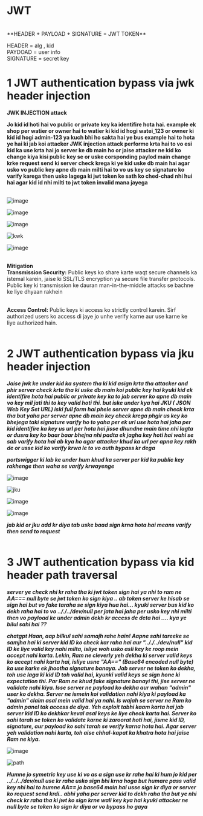 # JWT 

<br/>
**HEADER + PAYLOAD + SIGNATURE = JWT TOKEN**<br/>

HEADER =  alg , kid <br/>
PAYDOAD  =  user info <br/>
SIGNATURE = secret key <br/>

# 1 JWT authentication bypass via jwk header injection
**JWK INJECTION attack**<br/>

**Jo kid id hoti hai vo public or private key ka identifire hota hai. example ek shop per watier or owner hai to watier ki kid id hogi watei_123 or owner ki kid id hogi admin-123 ya kuch bhi ho sakta hai ye bus example hai to hota ye hai ki jab koi attacker JWK injection attack performe krta hai to vo esi kid ka use krta hai jo server ke db main ho or jaise attacker ne kid ko change kiya kisi public key se or uske corsponding paylod main change krke request send ki server check krega ki ye kid uske db main hai agar usko vo public key apne db main milti hai to vo us key se signature ko varify karega then usko lagega ki jwt token ke sath ko ched-chad nhi hui hai agar kid id nhi milti to jwt token invalid mana jayega**<br/><br/>

![image](https://github.com/Jeetu-study/JWT/assets/132050251/b5fff772-1244-4c68-a97e-bb6638ca02a1)<br/>

![image](https://github.com/Jeetu-study/JWT/assets/132050251/72c50873-d03a-4867-a84f-d13735885175)<br/>

![image](https://github.com/Jeetu-study/JWT/assets/132050251/dbc8ac10-2e66-482c-b389-24b225632f12)<br/>

![kwk](https://github.com/Jeetu-study/JWT/assets/132050251/0edb0346-299f-4c26-a2f9-91b57b28e402)<br/>

![image](https://github.com/Jeetu-study/JWT/assets/132050251/22b4d0bf-2d04-4972-833e-6b576a3a0720)<br/><br/>

**Mitigation**<br/>
**Transmission Security:** Public keys ko share karte waqt secure channels ka istemal karein, jaise ki SSL/TLS encryption ya secure file transfer protocols. Public key ki transmission ke dauran man-in-the-middle attacks se bachne ke liye dhyaan rakhein<br/><br/>

**Access Control:** Public keys ki access ko strictly control karein. Sirf authorized users ko access di jaye jo unhe verify karne aur use karne ke liye authorized hain.<br/><br/>


# 2 JWT authentication bypass via jku header injection <br/>

***Jaise jwk ke under kid ka system tha ki kid asign krta tha attacker and phir server check krta tha ki uske db main koi public key hai kyuki kid ek identifire hota hai public or private key ka to jab server ko apne db main vo key mil jati thi to key valid hoti thi. but iske under kya hai JKU  ( JSON Web Key Set URL) iski full form hai phele server apne db main check krta tha but yaha per server apne db main key check krega phgir us key ko bhejega taki signature varify ho to yaha per ek url use hota hai jaha per kid identifire ka key us url per hota hai jisse dhundne main time nhi lagta or dusra key ko baar baar bhejna nhi padta ek jagha key hoti hai wahi se sab varify hota hai ab kya ho agar attacker khud ka url per apna key rakh de or usse kid ko varify krwa le to vo auth bypass kr dega***<br/>


***portswigger ki lab ke under hum khud ka server per kid ka public key rakhenge then waha se varify krwayenge***<br/>

![image](https://github.com/Jeetu-study/JWT/assets/132050251/24a6adcd-1d6b-4d94-9042-45e600eed212)<br/>

![jku](https://github.com/Jeetu-study/JWT/assets/132050251/0d0b63db-4dd7-4543-9d71-4877ee0ebd04)<br/>

![image](https://github.com/Jeetu-study/JWT/assets/132050251/337e06b0-371b-4c2b-aaf2-4fe6a5788759)<br/>

![image](https://github.com/Jeetu-study/JWT/assets/132050251/c6511e1e-1119-4a8b-af40-842c7a4d37de)<br/>

***jab kid or jku add kr diya tab uske baad sign krna hota hai means varify then send to request***<br/><br/>


# 3 JWT authentication bypass via kid header path traversal<br/>

***server ye check nhi kr raha tha ki jwt token sign hai ya nhi to ram ne AA=== null byte se jwt token ko sign kiya .. ab token server ke hisab se sign hai but vo fake taraha se sign kiya hua hai... kyuki server bus kid ko dekh raha hai to vo .././../dev/null per jata hai jaha per usko key nhi milti then vo payload ke under admin dekh kr access de deta hai .... kya ye bilul sahi hai ??***


***chatgpt Haan, aap bilkul sahi samajh rahe hain! Aapne sahi tareeke se samjha hai ki server kid ID ko check kar raha hai aur ".././../dev/null" kid ID ke liye valid key nahi milta, isliye woh usko asli key ke roop mein accept nahi karta. Lekin, Ram ne cleverly yeh dekha ki server valid keys ko accept nahi karta hai, isliye usne "AA==" (Base64 encoded null byte) ka use karke ek jhootha signature banaya.
Jab server ne token ko dekha, toh use laga ki kid ID toh valid hai, kyunki valid keys se sign hone ki expectation thi. Par Ram ne khud fake signature banayi thi, jise server ne validate nahi kiya. Isse server ne payload ko dekha aur wahan "admin" user ko dekha. Server ne ismein koi validation nahi kiya ki payload ka "admin" claim asal mein valid hai ya nahi. Is wajah se server ne Ram ko admin panel tak access de diya.
Yeh exploit tabhi kaam karta hai jab server kid ID ko dekhkar keval asal keys ke liye check karta hai. Server ko sahi tarah se token ko validate karne ki zaroorat hoti hai, jisme kid ID, signature, aur payload ko sahi tarah se verify karna hota hai. Agar server yeh validation nahi karta, toh aise chhal-kapat ka khatra hota hai jaise Ram ne kiya.***

![image](https://github.com/Jeetu-study/JWT/assets/132050251/9d3961bf-3461-4fd7-9d49-ac2485e91aee)

![path](https://github.com/Jeetu-study/JWT/assets/132050251/c0eb4d35-73dc-46a3-b764-e4646d91f6ed)

***Humne jo symetric key use ki vo as a sign use kr rahe hai ki hum jo kid per ../../../dev/null use kr rahe usko sign bhi krna hoga but humare pass valid key nhi hai to humne AA== jo base64 main hai usse sign kr diya or server ko request send krdi.. abhi yaha per server kid to dekh raha tha but ye nhi check kr raha tha ki jwt ko sign krne wali key kya hai kyuki attacker ne null byte se token ko sign kr diya or vo bypass ho gaya***








